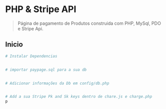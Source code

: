# PHP & Stripe API 


> Página de pagamento de Produtos construida com PHP, MySql, PDO e Stripe Api. 


## Inicio

```bash
# Instalar Dependencias


# importar paypage.sql para a sua db 


# Adicionar informações da Db em config/db.php


# Add a sua Stripe Pk and Sk keys dentro de chare.js e charge.php
p

```

